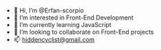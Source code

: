 - 👋 Hi, I’m @Erfan-scorpio
- 👀 I’m interested in Front-End Development
- 🌱 I’m currently learning JavaScript
- 🤝 I’m looking to collaborate on Front-End projects
- 📫 hiddencyclist@gmail.com

<!---
Erfan-scorpio/Erfan-scorpio is a ✨ special ✨ repository because its `README.md` (this file) appears on your GitHub profile.
You can click the Preview link to take a look at your changes.
--->
